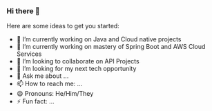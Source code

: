### Hi there 👋


Here are some ideas to get you started:

- 🔭 I’m currently working on Java and Cloud native projects
- 🌱 I’m currently working on mastery of Spring Boot and AWS Cloud Services
- 👯 I’m looking to collaborate on API Projects
- 🤔 I’m looking for my next tech opportunity
- 💬 Ask me about ...
- 📫 How to reach me: ...
- 😄 Pronouns: He/Him/They
- ⚡ Fun fact: ...

